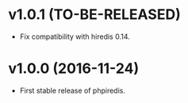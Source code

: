 v1.0.1 (TO-BE-RELEASED)
================================================================================

* Fix compatibility with hiredis 0.14.


v1.0.0 (2016-11-24)
================================================================================

* First stable release of phpiredis.
